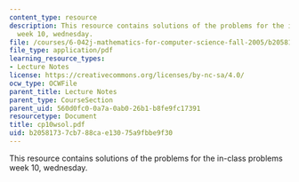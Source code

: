 ```yaml
---
content_type: resource
description: This resource contains solutions of the problems for the in-class problems
  week 10, wednesday.
file: /courses/6-042j-mathematics-for-computer-science-fall-2005/b20581737cb788cae13075a9fbbe9f30_cp10wsol.pdf
file_type: application/pdf
learning_resource_types:
- Lecture Notes
license: https://creativecommons.org/licenses/by-nc-sa/4.0/
ocw_type: OCWFile
parent_title: Lecture Notes
parent_type: CourseSection
parent_uid: 560d0fc0-0a7a-0ab0-26b1-b8fe9fc17391
resourcetype: Document
title: cp10wsol.pdf
uid: b2058173-7cb7-88ca-e130-75a9fbbe9f30
---
```

This resource contains solutions of the problems for the in-class problems week 10, wednesday.